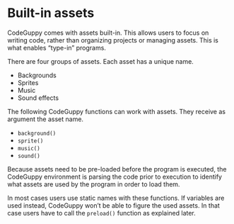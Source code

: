 # Built-in assets

CodeGuppy comes with assets built-in. This allows users to focus on writing code, rather than organizing projects or managing assets. This is what enables “type-in” programs.

There are four groups of assets. Each asset has a unique name.
-	Backgrounds
-	Sprites
-	Music
-	Sound effects

The following CodeGuppy functions can work with assets. They receive as argument the asset name.
- `background()`
- `sprite()`
- `music()`
- `sound()`

Because assets need to be pre-loaded before the program is executed, the CodeGuppy environment is parsing the code prior to execution to identify what assets are used by the program in order to load them.

In most cases users use static names with these functions. If variables are used instead, CodeGuppy won’t be able to figure the used assets. In that case users have to call the `preload()` function as explained later.
